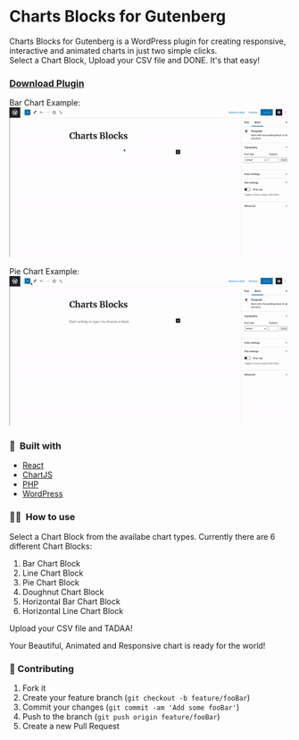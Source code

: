 # Charts Blocks for Gutenberg

Charts Blocks for Gutenberg is a WordPress plugin for creating responsive, interactive and animated charts in just two simple clicks.\
Select a Chart Block, Upload your CSV file and DONE. It's that easy!

### [Download Plugin](https://wordpress.org/plugins/charts-blocks/)

Bar Chart Example:
![Bar Chart Block](screenshot-2.gif)

Pie Chart Example:
![Pie Chart Block](screenshot-1.gif)

### 🧰 &nbsp;Built with

- <a target="_blank" href="https://reactjs.org/" >React</a>
- <a target="_blank" href="https://www.chartjs.org/" >ChartJS</a>
- <a target="_blank" href="https://sass-lang.com/" >PHP</a>
- <a target="_blank" href="https://pages.github.com/" >WordPress</a>

### 👨‍💻 &nbsp;How to use

Select a Chart Block from the availabe chart types. Currently there are 6 different Chart Blocks:

1. Bar Chart Block
2. Line Chart Block
3. Pie Chart Block
4. Doughnut Chart Block
5. Horizontal Bar Chart Block
6. Horizontal Line Chart Block

Upload your CSV file and TADAA!

Your Beautiful, Animated and Responsive chart is ready for the world!

### 🤝&nbsp;Contributing

1. Fork it
2. Create your feature branch (`git checkout -b feature/fooBar`)
3. Commit your changes (`git commit -am 'Add some fooBar'`)
4. Push to the branch (`git push origin feature/fooBar`)
5. Create a new Pull Request
